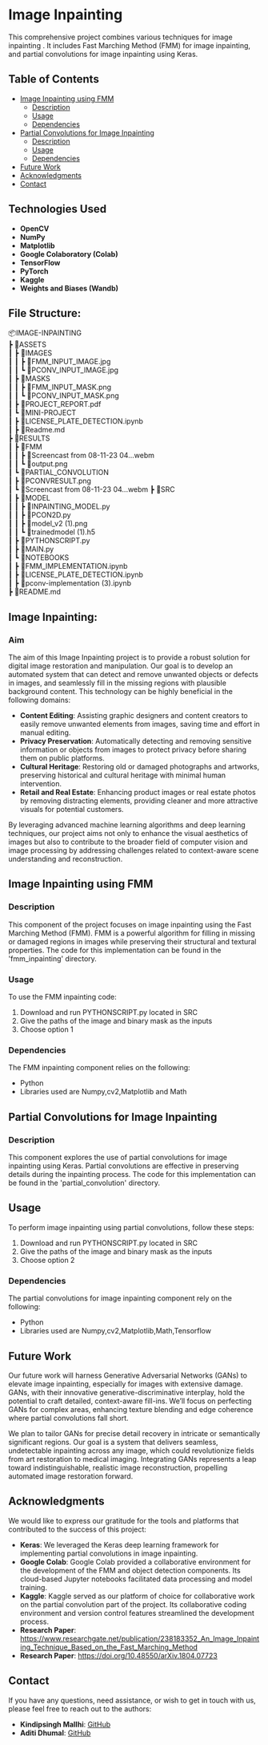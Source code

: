 # Image Inpainting 

This comprehensive project combines various techniques for image inpainting . It includes Fast Marching Method (FMM) for image inpainting, and partial convolutions for image inpainting using Keras.

## Table of Contents

- [Image Inpainting using FMM](#image-inpainting-using-fmm)
  - [Description](#description-1)
  - [Usage](#usage-1)
  - [Dependencies](#dependencies-1)
- [Partial Convolutions for Image Inpainting](#partial-convolutions-for-image-inpainting)
  - [Description](#description-2)
  - [Usage](#usage-2)
  - [Dependencies](#dependencies-2)
- [Future Work](#future-work)
- [Acknowledgments](#acknowledgments)
- [Contact](#contact)

## Technologies Used

- **OpenCV**
- **NumPy**
- **Matplotlib**
- **Google Colaboratory (Colab)**
- **TensorFlow**
- **PyTorch**
- **Kaggle**
- **Weights and Biases (Wandb)**

## File Structure:

📦IMAGE-INPAINTING  
 ┣ 📂ASSETS  
 ┃ ┣ 📂IMAGES  
 ┃ ┃ ┣ 📜FMM_INPUT_IMAGE.jpg  
 ┃ ┃ ┗ 📜PCONV_INPUT_IMAGE.jpg  
 ┃ ┣ 📂MASKS  
 ┃ ┃ ┣ 📜FMM_INPUT_MASK.png  
 ┃ ┃ ┗ 📜PCONV_INPUT_MASK.png  
 ┃ ┣ 📜PROJECT_REPORT.pdf  
 ┃ ┗ 📂MINI-PROJECT  
 ┃   ┣ 📜LICENSE_PLATE_DETECTION.ipynb  
 ┃   ┣ 📜Readme.md  
 ┣ 📂RESULTS  
 ┃ ┣ 📂FMM  
 ┃ ┃ ┣ 📜Screencast from 08-11-23 04...webm  
 ┃ ┃ ┗ 📜output.png  
 ┃ ┗ 📂PARTIAL_CONVOLUTION  
 ┃   ┣ 📜PCONVRESULT.png  
 ┃   ┗ 📜Screencast from 08-11-23 04...webm
 ┣ 📂SRC  
 ┃ ┣ 📂MODEL  
 ┃ ┃ ┣ 📜INPAINTING_MODEL.py  
 ┃ ┃ ┣ 📜PCON2D.py  
 ┃ ┃ ┣ 📜model_v2 (1).png  
 ┃ ┃ ┗ 📜trainedmodel (1).h5  
 ┃ ┣ 📜PYTHONSCRIPT.py  
 ┃ ┣ 📜MAIN.py  
 ┃ ┗ 📂NOTEBOOKS  
 ┃   ┣ 📜FMM_IMPLEMENTATION.ipynb  
 ┃   ┣ 📜LICENSE_PLATE_DETECTION.ipynb  
 ┃   ┣ 📜pconv-implementation (3).ipynb  
 ┣ 📜README.md  

## Image Inpainting:

### Aim

The aim of this Image Inpainting project is to provide a robust solution for digital image restoration and manipulation. Our goal is to develop an automated system that can detect and remove unwanted objects or defects in images, and seamlessly fill in the missing regions with plausible background content. This technology can be highly beneficial in the following domains:

- **Content Editing**: Assisting graphic designers and content creators to easily remove unwanted elements from images, saving time and effort in manual editing.
- **Privacy Preservation**: Automatically detecting and removing sensitive information or objects from images to protect privacy before sharing them on public platforms.
- **Cultural Heritage**: Restoring old or damaged photographs and artworks, preserving historical and cultural heritage with minimal human intervention.
- **Retail and Real Estate**: Enhancing product images or real estate photos by removing distracting elements, providing cleaner and more attractive visuals for potential customers.

By leveraging advanced machine learning algorithms and deep learning techniques, our project aims not only to enhance the visual aesthetics of images but also to contribute to the broader field of computer vision and image processing by addressing challenges related to context-aware scene understanding and reconstruction.



## Image Inpainting using FMM

### Description
This component of the project focuses on image inpainting using the Fast Marching Method (FMM). FMM is a powerful algorithm for filling in missing or damaged regions in images while preserving their structural and textural properties. The code for this implementation can be found in the 'fmm_inpainting' directory.

### Usage
To use the FMM inpainting code:
1. Download and run PYTHONSCRIPT.py located in SRC
2. Give the paths of the image and binary mask as the inputs 
3. Choose option 1


### Dependencies
The FMM inpainting component relies on the following:
- Python
- Libraries used are Numpy,cv2,Matplotlib and Math


## Partial Convolutions for Image Inpainting

### Description
This component explores the use of partial convolutions for image inpainting using Keras. Partial convolutions are effective in preserving details during the inpainting process. The code for this implementation can be found in the 'partial_convolution' directory.

## Usage

To perform image inpainting using partial convolutions, follow these steps:
1. Download and run PYTHONSCRIPT.py located in SRC
2. Give the paths of the image and binary mask as the inputs 
3. Choose option 2


### Dependencies

The partial convolutions for image inpainting component rely on the following:
- Python
- Libraries used are Numpy,cv2,Matplotlib,Math,Tensorflow

## Future Work

Our future work will harness Generative Adversarial Networks (GANs) to elevate image inpainting, especially for images with extensive damage. GANs, with their innovative generative-discriminative interplay, hold the potential to craft detailed, context-aware fill-ins. We’ll focus on perfecting GANs for complex areas, enhancing texture blending and edge coherence where partial convolutions fall short.

We plan to tailor GANs for precise detail recovery in intricate or semantically significant regions. Our goal is a system that delivers seamless, undetectable inpainting across any image, which could revolutionize fields from art restoration to medical imaging. Integrating GANs represents a leap toward indistinguishable, realistic image reconstruction, propelling automated image restoration forward.

## Acknowledgments

We would like to express our gratitude for the tools and platforms that contributed to the success of this project:

- **Keras**: We leveraged the Keras deep learning framework for implementing partial convolutions in image inpainting.
- **Google Colab**: Google Colab provided a collaborative environment for the development of the FMM and object detection components. Its cloud-based Jupyter notebooks facilitated data processing and model training.
- **Kaggle**: Kaggle served as our platform of choice for collaborative work on the partial convolution part of the project. Its collaborative coding environment and version control features streamlined the development process.
- **Research Paper**: https://www.researchgate.net/publication/238183352_An_Image_Inpainting_Technique_Based_on_the_Fast_Marching_Method
- **Research Paper**: https://doi.org/10.48550/arXiv.1804.07723

## Contact

If you have any questions, need assistance, or wish to get in touch with us, please feel free to reach out to the authors:

- **Kindipsingh Mallhi**: [GitHub](https://github.com/kindipsingh)
- **Aditi Dhumal**: [GitHub](https://github.com/aditidhu)

